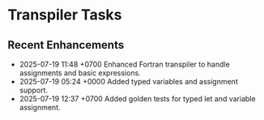 # Transpiler Tasks

## Recent Enhancements
- 2025-07-19 11:48 +0700 Enhanced Fortran transpiler to handle assignments and basic expressions.
- 2025-07-19 05:24 +0000 Added typed variables and assignment support.
- 2025-07-19 12:37 +0700 Added golden tests for typed let and variable assignment.
